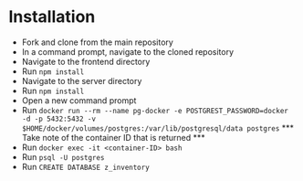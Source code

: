 # Installation
- Fork and clone from the main repository
- In a command prompt, navigate to the cloned repository
- Navigate to the frontend directory
- Run ```npm install```
- Navigate to the server directory
- Run ```npm install```
- Open a new command prompt
- Run ```docker run --rm --name pg-docker -e POSTGREST_PASSWORD=docker -d -p 5432:5432 -v $HOME/docker/volumes/postgres:/var/lib/postgresql/data postgres``` *** Take note of the container ID that is returned ***
- Run ```docker exec -it <container-ID> bash```
- Run ```psql -U postgres```
- Run ```CREATE DATABASE z_inventory```
